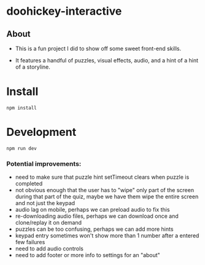 # doohickey-interactive
## About
- This is a fun project I did to show off some sweet front-end skills.

- It features a handful of puzzles, visual effects, audio, and a hint of a hint of a storyline.


# Install

```
npm install
```

# Development

```
npm run dev
```

### Potential improvements:
- need to make sure that puzzle hint setTimeout clears when puzzle is completed
- not obvious enough that the user has to "wipe" only part of the screen during that part of the quiz, maybe we have them wipe the entire screen and not just the keypad
- audio lag on mobile, perhaps we can preload audio to fix this
- re-downloading audio files, perhaps we can download once and clone/replay it on demand
- puzzles can be too confusing, perhaps we can add more hints
- keypad entry sometimes won't show more than 1 number after a entered few failures
- need to add audio controls
- need to add footer or more info to settings for an "about"